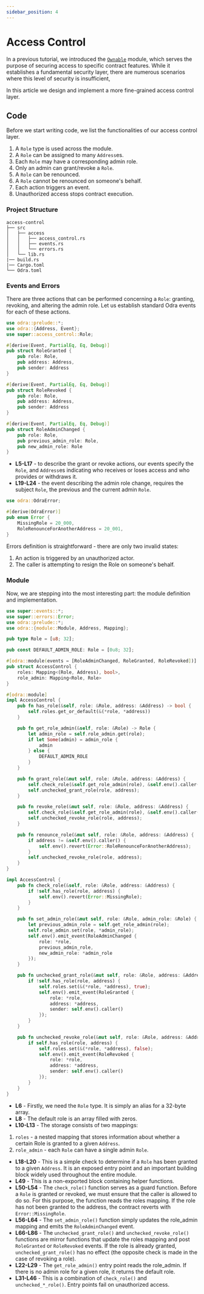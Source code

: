 ```yaml
---
sidebar_position: 4
---
```


# Access Control

In a previous tutorial, we introduced the [`Ownable`](./ownable.md) module, which serves the purpose of securing access to specific contract features. While it establishes a fundamental security layer, there are numerous scenarios where this level of security is insufficient, 

In this article we design and implement a more fine-grained access control layer.

## Code

Before we start writing code, we list the functionalities of our access control layer.

1. A `Role` type is used across the module.
2. A `Role` can be assigned to many `Address`es.
3. Each `Role` may have a corresponding admin role.
4. Only an admin can grant/revoke a `Role`.
5. A `Role` can be renounced.
6. A `Role` cannot be renounced on someone's behalf.
7. Each action triggers an event.
8. Unauthorized access stops contract execution.

### Project Structure

```plaintext
access-control
├── src
│   ├── access
│   │   ├── access_control.rs
│   │   ├── events.rs
│   │   └── errors.rs
│   └── lib.rs
|── build.rs
|── Cargo.toml
└── Odra.toml
```

### Events and Errors

There are three actions that can be performed concerning a `Role`: granting, revoking, and altering the admin role. Let us establish standard Odra events for each of these actions.

```rust title=events.rs showLineNumbers
use odra::prelude::*;
use odra::{Address, Event};
use super::access_control::Role;

#[derive(Event, PartialEq, Eq, Debug)]
pub struct RoleGranted {
    pub role: Role,
    pub address: Address,
    pub sender: Address
}

#[derive(Event, PartialEq, Eq, Debug)]
pub struct RoleRevoked {
    pub role: Role,
    pub address: Address,
    pub sender: Address
}

#[derive(Event, PartialEq, Eq, Debug)]
pub struct RoleAdminChanged {
    pub role: Role,
    pub previous_admin_role: Role,
    pub new_admin_role: Role
}
```
* **L5-L17** - to describe the grant or revoke actions, our events specify the `Role`, and `Address`es indicating who receives or loses access and who provides or withdraws it.
* **L19-L24** - the event describing the admin role change, requires the subject `Role`, the previous and the current admin `Role`.

```rust title=errors.rs
use odra::OdraError;

#[derive(OdraError)]
pub enum Error {
    MissingRole = 20_000,
    RoleRenounceForAnotherAddress = 20_001,
}
```

Errors definition is straightforward - there are only two invalid states: 
1. An action is triggered by an unauthorized actor.
2. The caller is attempting to resign the Role on someone's behalf.  

### Module

Now, we are stepping into the most interesting part: the module definition and implementation.

```rust title=access_control.rs showLineNumbers
use super::events::*;
use super::errors::Error;
use odra::prelude::*;
use odra::{module::Module, Address, Mapping};

pub type Role = [u8; 32];

pub const DEFAULT_ADMIN_ROLE: Role = [0u8; 32];

#[odra::module(events = [RoleAdminChanged, RoleGranted, RoleRevoked])]
pub struct AccessControl {
    roles: Mapping<(Role, Address), bool>,
    role_admin: Mapping<Role, Role>
}

#[odra::module]
impl AccessControl {
    pub fn has_role(&self, role: &Role, address: &Address) -> bool {
        self.roles.get_or_default(&(*role, *address))
    }

    pub fn get_role_admin(&self, role: &Role) -> Role {
        let admin_role = self.role_admin.get(role);
        if let Some(admin) = admin_role {
            admin
        } else {
            DEFAULT_ADMIN_ROLE
        }
    }

    pub fn grant_role(&mut self, role: &Role, address: &Address) {
        self.check_role(&self.get_role_admin(role), &self.env().caller());
        self.unchecked_grant_role(role, address);
    }

    pub fn revoke_role(&mut self, role: &Role, address: &Address) {
        self.check_role(&self.get_role_admin(role), &self.env().caller());
        self.unchecked_revoke_role(role, address);
    }

    pub fn renounce_role(&mut self, role: &Role, address: &Address) {
        if address != &self.env().caller() {
            self.env().revert(Error::RoleRenounceForAnotherAddress);
        }
        self.unchecked_revoke_role(role, address);
    }
}

impl AccessControl {
    pub fn check_role(&self, role: &Role, address: &Address) {
        if !self.has_role(role, address) {
            self.env().revert(Error::MissingRole);
        }
    }

    pub fn set_admin_role(&mut self, role: &Role, admin_role: &Role) {
        let previous_admin_role = self.get_role_admin(role);
        self.role_admin.set(role, *admin_role);
        self.env().emit_event(RoleAdminChanged {
            role: *role,
            previous_admin_role,
            new_admin_role: *admin_role
        });
    }

    pub fn unchecked_grant_role(&mut self, role: &Role, address: &Address) {
        if !self.has_role(role, address) {
            self.roles.set(&(*role, *address), true);
            self.env().emit_event(RoleGranted {
                role: *role,
                address: *address,
                sender: self.env().caller()
            });
        }
    }

    pub fn unchecked_revoke_role(&mut self, role: &Role, address: &Address) {
        if self.has_role(role, address) {
            self.roles.set(&(*role, *address), false);
            self.env().emit_event(RoleRevoked {
                role: *role,
                address: *address,
                sender: self.env().caller()
            });
        }
    }
}
```
* **L6** - Firstly, we need the `Role` type. It is simply an alias for a 32-byte array.
* **L8** - The default role is an array filled with zeros.
* **L10-L13** - The storage consists of two mappings:
1. `roles` - a nested mapping that stores information about whether a certain Role is granted to a given `Address`.
2. `role_admin` - each `Role` can have a single admin `Role`.
* **L18-L20** - This is a simple check to determine if a `Role` has been granted to a given `Address`. It is an exposed entry point and an important building block widely used throughout the entire module.
* **L49** - This is a non-exported block containing helper functions.
* **L50-L54** - The `check_role()` function serves as a guard function. Before a `Role` is granted or revoked, we must ensure that the caller is allowed to do so. For this purpose, the function reads the roles mapping. If the role has not been granted to the address, the contract reverts with `Error::MissingRole`.
* **L56-L64** - The `set_admin_role()` function simply updates the role_admin mapping and emits the `RoleAdminChanged` event.
* **L66-L86** - The `unchecked_grant_role()` and `unchecked_revoke_role()` functions are mirror functions that update the roles mapping and post `RoleGranted` or `RoleRevoked` events. If the role is already granted, `unchecked_grant_role()` has no effect (the opposite check is made in the case of revoking a role).
* **L22-L29** - The `get_role_admin()` entry point reads the role_admin. If there is no admin role for a given role, it returns the default role.
* **L31-L46** - This is a combination of `check_role()` and `unchecked_*_role()`. Entry points fail on unauthorized access.
